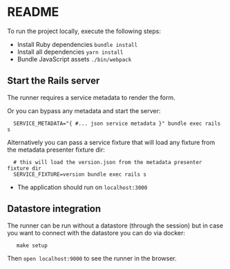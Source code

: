 # README

To run the project locally, execute the following steps:
- Install Ruby dependencies `bundle install`
- Install all dependencies `yarn install`
- Bundle JavaScript assets `./bin/webpack`

## Start the Rails server

The runner requires a service metadata to render the form.

Or you can bypass any metadata and start the server:

```
  SERVICE_METADATA="{ #... json service metadata }" bundle exec rails s
```

Alternatively you can pass a service fixture that will load any fixture from
the metadata presenter fixture dir:
```
  # this will load the version.json from the metadata presenter fixture dir
  SERVICE_FIXTURE=version bundle exec rails s
```

- The application should run on `localhost:3000`

## Datastore integration

The runner can be run without a datastore (through the session) but
in case you want to connect with the datastore you can do via docker:

```
   make setup
```

Then `open localhost:9000` to see the runner in the browser.

